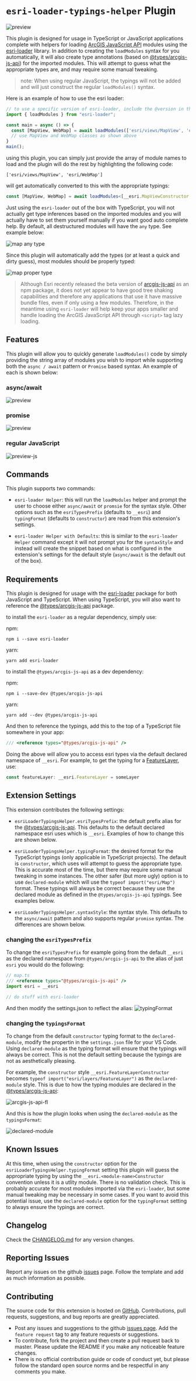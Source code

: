 # `esri-loader-typings-helper` Plugin

![preview](./previews/plugin-async.gif)

This plugin is designed for usage in TypeScript or JavaScript applications complete with helpers for loading [ArcGIS JavaScript API](https://developers.arcgis.com/javascript/latest/) modules using the [esri-loader](https://github.com/Esri/esri-loader) library.  In addition to creating the `loadModules` syntax for you automatically, it will also create type annotations (based on [@types/arcgis-js-api](https://www.npmjs.com/package/@types/arcgis-js-api)) for the imported modules.  This will attempt to guess what the appropriate types are, and may require some manual tweaking.

> note: When using regular JavaScript, the typings will not be added and will just construct the regular `loadModules()` syntax.

Here is an example of how to use the esri loader:

```ts
// to use a specific version of esri-loader, include the @version in the URL for example:
import { loadModules } from "esri-loader";

const main = async () => {
  const [MapView, WebMap] = await loadModules(['esri/views/MapView', 'esri/WebMap']);
  // use MapView and WebMap classes as shown above
}
main();
```

using this plugin, you can simply just provide the array of module names to load and the plugin will do the rest by highlighting the following code:

`['esri/views/MapView', 'esri/WebMap']`

will get automatically converted to this with the appropriate typings: 

```ts
const [MapView, WebMap] = await loadModules<[__esri.MapViewConstructor, __esri.WebMapConstructor]>(["esri/views/MapView", "esri/WebMap"])
```

Just using the `esri-loader` out of the box with TypeScript, you will not actually get type inferences based on the imported modules and you will actually have to set them yourself manually if you want good auto complete help.  By default, all destructured modules will have the `any` type.  See example below:

![map any type](./previews/images/map-any-type.png)

Since this plugin will automatically add the types (or at least a quick and dirty guess), most modules should be properly typed:

![map proper type](./previews/images/map-proper-type.png)



> Although Esri recently released the beta version of [arcgis-js-api](https://www.npmjs.com/package/arcgis-js-api) as an npm package, it does not yet appear to have good tree shaking capabilities and therefore any applications that use it have massive bundle files, even if only using a few modules.  Therefore, in the meantime using `esri-loader` will help keep your apps smaller and handle loading the ArcGIS JavaScript API through `<script>` tag lazy loading.

## Features

This plugin will allow you to quickly generate `loadModules()` code by simply providing the string array of modules you wish to import while supporting both the `async / await` pattern or `Promise` based syntax.  An example of each is shown below:

### async/await

![preview](./previews/plugin-async.gif)

### promise 

![preview](./previews/plugin-promise.gif)

### regular JavaScript

![preview-js](./previews/plugin-async-js.gif)

## Commands

This plugin supports two commands:

* `esri-loader Helper`: this will run the `loadModules` helper and prompt the user to choose either `async/await` or `promsie` for the syntax style.  Other options such as the `esriTypesPrefix` (defaults to `__esri`) and `typingFormat` (defaults to `constructor`) are read from this extension's settings.

* `esri-loader Helper with Defaults`: this is similar to the `esri-loader Helper` command except it will not prompt you for the `syntaxStyle` and instead will create the snippet based on what is configured in the extension's settings for the default style (`async/await` is the default out of the box).

## Requirements

This plugin is designed for usage with the [esri-loader]() package for both JavaScript and TypeScript.  When using TypeScript, you will also want to reference the [@types/arcgis-js-api](https://www.npmjs.com/package/@types/arcgis-js-api) package.

to install the `esri-loader` as a regular dependency, simply use: 

npm:

```
npm i --save esri-loader
```

yarn:
```
yarn add esri-loader
```

to install the `@types/arcgis-js-api` as a dev dependency:

npm:
```
npm i --save-dev @types/arcgis-js-api
```

yarn:
```
yarn add --dev @types/arcgis-js-api
```

And then to reference the typings, add this to the top of a TypeScript file somewhere in your app:
```ts
/// <reference types="@types/arcgis-js-api" />
```

Doing the above will allow you to access esri types via the default declared namespace of `__esri`.  For example, to get the typing for a [FeatureLayer](https://developers.arcgis.com/javascript/latest/api-reference/esri-layers-FeatureLayer.html), use:

```ts
const featureLayer: __esri.FeatureLayer = someLayer
```

## Extension Settings

This extension contributes the following settings:

* `esriLoaderTypingsHelper.esriTypesPrefix`: the default prefix alias for the [@types/arcgis-js-api](https://www.npmjs.com/package/@types/arcgis-js-api). This defaults to the default declared namespace esri uses which is `__esri`.  Examples of how to change this are shown below.

* `esriLoaderTypingsHelper.typingFormat`: the desired format for the TypeScript typings (only applicable in TypeScript projects).  The default is `constructor`, which uses will attempt to guess the appropriate type.  This is accurate most of the time, but there may require some manual tweaking in some instances.  The other safer (but more ugly) option is to use `declared-module` which will use the `typeof import("esri/Map")` format.  These typings will always be correct because they use the declared module as defined in the `@types/arcgis-js-api` typings.  See examples below.

* `esriLoaderTypingsHelper.syntaxStyle`: the syntax style.  This defaults to the `async/await` pattern and also supports regular `promise` syntax.  The differences are shown below.

### changing the `esriTypesPrefix`

To change the `esriTypesPrefix` for example going from the default `__esri` as the declared namespace from `@types/arcgis-js-api` to the alias of just `esri` you would do the following:

```ts
// map.ts
/// <reference types="@types/arcgis-js-api" />
import esri = __esri

// do stuff with esri-loader
```

And then modify the settings.json to reflect the alias:
![typingFormat](./previews/typingsPrefix.gif)

### changing the `typingsFormat`

To change from the default `constructor` typing format to the `declared-module`, modify the propertin in the `settings.json` file for your VS Code.  Using `declared-module` as the typing format will ensure that the typings will always be correct.  This is not the default setting because the typings are not as aesthetically pleasing.

For example, the `constructor` style `__esri.FeatureLayerConstructor` becomes `typeof import("esri/layers/FeatureLayer")` as the `declared-module` style.  This is due to how the typing modules are declared in the [@types/arcgis-js-api](https://raw.githubusercontent.com/DefinitelyTyped/DefinitelyTyped/master/types/arcgis-js-api/index.d.ts):

![arcgis-js-api-fl](./previews/images/arcgis-js-api-fl.png)

And this is how the plugin looks when using the `declared-module` as the `typingsFormat`:

![declared-module](./previews/declaredModule.gif)


## Known Issues

At this time, when using the `constructor` option for the `esriLoaderTypingsHelper.typingFormat` setting this plugin will guess the appropriate typing by using the `__esri.<module-name>Constructor` convention unless it is a utlity module.  There is no validation check. This is probably accurate for most modules imported via the `esri-loader`, but some manual tweaking may be necessary in some cases.  If you want to avoid this potential issue, use the `declared-module` option for the `typingFormat` setting to always ensure the typings are correct.

## Changelog

Check the [CHANGELOG.md](./CHANGELOG.md) for any version changes.

## Reporting Issues

Report any issues on the github [issues](https://github.com/CalebM1987/esri-loader-typings-helper/issues) page. Follow the template and add as much information as possible.

## Contributing

The source code for this extension is hosted on [GitHub](https://github.com/CalebM1987/esri-loader-typings-helper). Contributions, pull requests, suggestions, and bug reports are greatly appreciated.

-   Post any issues and suggestions to the github [issues page](https://github.com/CalebM1987/esri-loader-typings-helper/issues). Add the `feature request` tag to any feature requests or suggestions.
-   To contribute, fork the project and then create a pull request back to master. Please update the README if you make any noticeable feature changes.
-   There is no official contribution guide or code of conduct yet, but please follow the standard open source norms and be respectful in any comments you make.